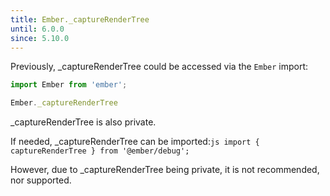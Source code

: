 ```yaml
---
title: Ember._captureRenderTree
until: 6.0.0
since: 5.10.0
---
```



Previously, _captureRenderTree could be accessed via the `Ember` import:
```js
import Ember from 'ember';

Ember._captureRenderTree
```
_captureRenderTree is also private.

 If needed, _captureRenderTree can be imported:```js
import { captureRenderTree } from '@ember/debug';```

However, due to _captureRenderTree being private, it is not recommended, nor supported.
